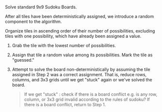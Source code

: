 Solve standard 9x9 Sudoku Boards.

After all tiles have been deterministically assigned, we introduce
a random component to the algorithm.

Organize tiles in ascending order of their number of possibilities,
excluding tiles with one possibility, which have already been assigned
a value.

1. Grab the tile with the lowest number of possibilities.

2. Assign that tile a random value among its possibilities.
   Mark the tile as "guessed."

3. Attempt to solve the board non-deterministically by assuming the tile assigned
   in Step 2 was a correct assignment. That is, reduce rows, columns, and 3x3 grids
   until we get "stuck" again or we've solved the board.

   > If we get "stuck" : check if there is a board conflict e.g. is any row, column,
   or 3x3 grid invalid according to the rules of sudoku? If there is a board
   conflict, return to Step 1.

